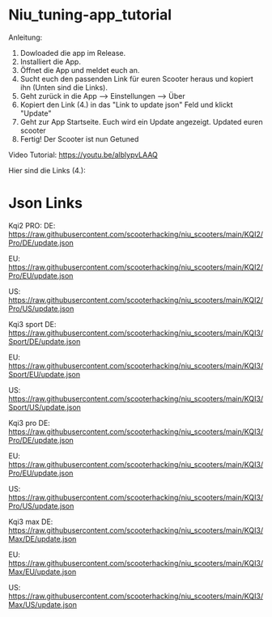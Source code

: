 # Niu_tuning-app_tutorial
Anleitung:
  1. Dowloaded die app im Release.
  2. Installiert die App.
  3. Öffnet die App und meldet euch an.
  4. Sucht euch den passenden Link für euren Scooter heraus und kopiert ihn (Unten sind die Links).
  5. Geht zurück in die App --> Einstellungen --> Über
  6. Kopiert den Link (4.) in das "Link to update json" Feld und klickt "Update"
  7. Geht zur App Startseite. Euch wird ein Update angezeigt. Updated euren scooter
  8. Fertig! Der Scooter ist nun Getuned

Video Tutorial: 
https://youtu.be/alblypvLAAQ


Hier sind die Links (4.):

# Json Links

  Kqi2 PRO:
  DE:
  https://raw.githubusercontent.com/scooterhacking/niu_scooters/main/KQI2/Pro/DE/update.json

  EU:
  https://raw.githubusercontent.com/scooterhacking/niu_scooters/main/KQI2/Pro/EU/update.json

  US:
  https://raw.githubusercontent.com/scooterhacking/niu_scooters/main/KQI2/Pro/US/update.json

  Kqi3 sport
  DE:
  https://raw.githubusercontent.com/scooterhacking/niu_scooters/main/KQI3/Sport/DE/update.json

  EU:
  https://raw.githubusercontent.com/scooterhacking/niu_scooters/main/KQI3/Sport/EU/update.json

  US:
  https://raw.githubusercontent.com/scooterhacking/niu_scooters/main/KQI3/Sport/US/update.json

  Kqi3 pro
  DE:
  https://raw.githubusercontent.com/scooterhacking/niu_scooters/main/KQI3/Pro/DE/update.json

  EU:
  https://raw.githubusercontent.com/scooterhacking/niu_scooters/main/KQI3/Pro/EU/update.json

  US:
  https://raw.githubusercontent.com/scooterhacking/niu_scooters/main/KQI3/Pro/US/update.json

  Kqi3 max
  DE:
  https://raw.githubusercontent.com/scooterhacking/niu_scooters/main/KQI3/Max/DE/update.json

  EU:
  https://raw.githubusercontent.com/scooterhacking/niu_scooters/main/KQI3/Max/EU/update.json

  US:
  https://raw.githubusercontent.com/scooterhacking/niu_scooters/main/KQI3/Max/US/update.json

